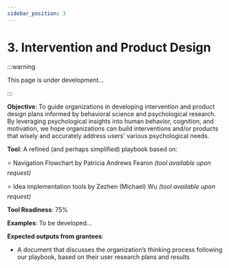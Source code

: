 ```yaml
---
sidebar_position: 3
---
```


# 3. Intervention and Product Design

:::warning

This page is under development...

:::

**Objective**: To guide organizations in developing intervention and product design plans informed by behavioral science and psychological research. By leveraging psychological insights into human behavior, cognition, and motivation, we hope organizations can build interventions and/or products that wisely and accurately address users’ various psychological needs.

**Tool**: A refined (and perhaps simplified) playbook based on:

⭐ Navigation Flowchart by Patricia Andrews Fearon *(tool available upon request)*

⭐ Idea implementation tools by Zezhen (Michael) Wu *(tool available upon request)*

**Tool Readiness**: 75% 

**Examples**: To be developed...

**Expected outputs from grantees**:
- A document that discusses the organization’s thinking process following our playbook, based on their user research plans and results
